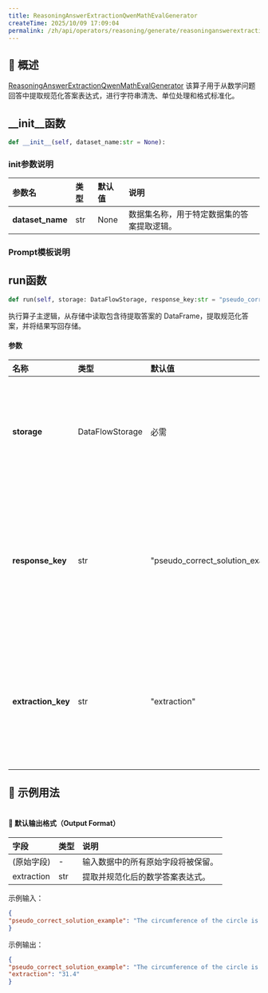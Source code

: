 ```yaml
---
title: ReasoningAnswerExtractionQwenMathEvalGenerator
createTime: 2025/10/09 17:09:04
permalink: /zh/api/operators/reasoning/generate/reasoninganswerextractionqwenmathevalgenerator/
---
```


## 📘 概述
[ReasoningAnswerExtractionQwenMathEvalGenerator](https://github.com/OpenDCAI/DataFlow/blob/main/dataflow/operators/reasoning/generate/reasoning_answer_generator.py) 该算子用于从数学问题回答中提取规范化答案表达式，进行字符串清洗、单位处理和格式标准化。

## __init__函数
```python
def __init__(self, dataset_name:str = None):
```
### init参数说明
| 参数名 | 类型 | 默认值 | 说明 |
| :------------------ | :-------------- | :---------------------------- | :------------------------------ |
| **dataset_name** | str | None | 数据集名称，用于特定数据集的答案提取逻辑。 |

### Prompt模板说明


## run函数
```python
def run(self, storage: DataFlowStorage, response_key:str = "pseudo_correct_solution_example", extraction_key:str = "extraction")
```
执行算子主逻辑，从存储中读取包含待提取答案的 DataFrame，提取规范化答案，并将结果写回存储。
#### 参数
| 名称 | 类型 | 默认值 | 说明 |
| :------------- | :---------------- | :---------------- | :----------------- |
| **storage** | DataFlowStorage | 必需 | 数据流存储实例，负责读取与写入数据。 |
| **response_key** | str | "pseudo_correct_solution_example" | 输入列名，对应包含待提取答案的原始文本字段。 |
| **extraction_key** | str | "extraction" | 输出列名，对应提取并规范化后的答案字段。 |

## 🧠 示例用法
```python

```
#### 🧾 默认输出格式（Output Format）
| 字段 | 类型 | 说明 |
| :-------------- | :---- | :---------- |
| (原始字段) | - | 输入数据中的所有原始字段将被保留。 |
| extraction | str | 提取并规范化后的数学答案表达式。 |

示例输入：
```json
{
"pseudo_correct_solution_example": "The circumference of the circle is 2 * pi * 5, which is approximately 31.4. Therefore, the answer is \\boxed{31.4}."
}
```
示例输出：
```json
{
"pseudo_correct_solution_example": "The circumference of the circle is 2 * pi * 5, which is approximately 31.4. Therefore, the answer is \\boxed{31.4}.",
"extraction": "31.4"
}
```
